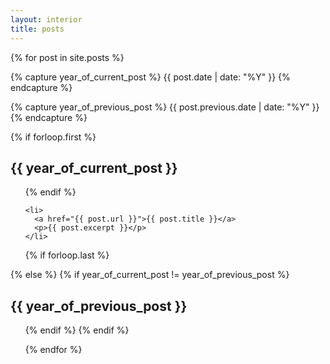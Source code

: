 ```yaml
---
layout: interior
title: posts
---
```


{% for post in site.posts %}

  {% capture year_of_current_post %}
  {{ post.date | date: "%Y" }}
  {% endcapture %}

  {% capture year_of_previous_post %}
  {{ post.previous.date | date: "%Y" }}
  {% endcapture %}

  {% if forloop.first %}
  <h2>{{ year_of_current_post }}</h2>
  <ul>
  {% endif %}

    <li>
      <a href="{{ post.url }}">{{ post.title }}</a>
      <p>{{ post.excerpt }}</p>
    </li>

  {% if forloop.last %}
  </ul>
  {% else %}
  {% if year_of_current_post != year_of_previous_post %}
  </ul>

  <h2>{{ year_of_previous_post }}</h2>
  <ul>
  {% endif %}
  {% endif %}

{% endfor %}
